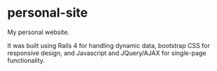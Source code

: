 # personal-site
My personal website.

It was built using Rails 4 for handling dynamic data, bootstrap CSS for responsive design, and Javascript and JQuery/AJAX for single-page functionality.
